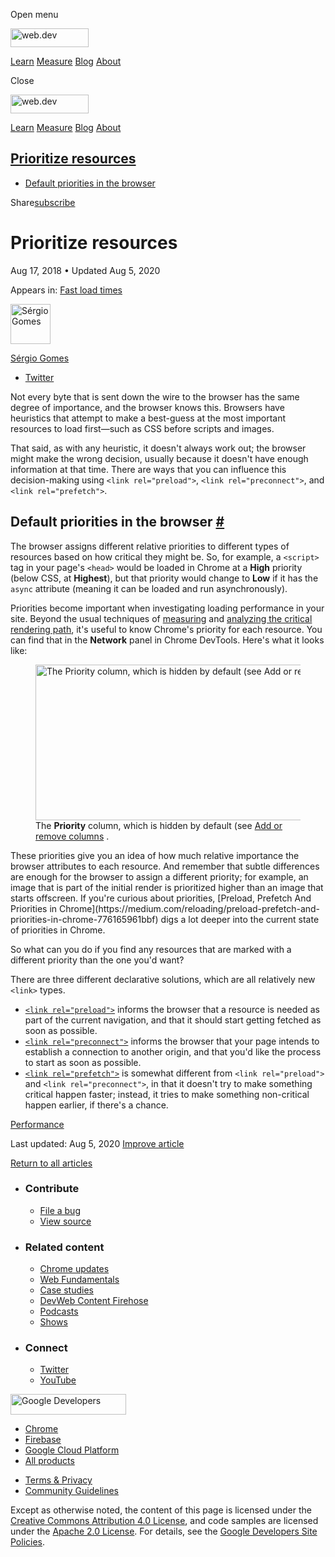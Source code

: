 <span class="w-tooltip w-tooltip--left">Open menu</span>

<a href="/" class="gc-analytics-event header-default__logo-link"><img src="/images/lockup.svg" alt="web.dev" class="header-default__logo" width="125" height="30" /></a>

<a href="/learn/" class="gc-analytics-event header-default__link">Learn</a> <a href="/measure/" class="gc-analytics-event header-default__link">Measure</a> <a href="/blog/" class="gc-analytics-event header-default__link">Blog</a> <a href="/about/" class="gc-analytics-event header-default__link">About</a>

<span class="w-tooltip">Close</span>

<a href="/" class="gc-analytics-event"><img src="/images/lockup.svg" alt="web.dev" class="drawer-default__logo" width="125" height="30" /></a>

<a href="/learn/" class="gc-analytics-event drawer-default__link">Learn</a> <a href="/measure/" class="gc-analytics-event drawer-default__link">Measure</a> <a href="/blog/" class="gc-analytics-event drawer-default__link">Blog</a> <a href="/about/" class="gc-analytics-event drawer-default__link">About</a>

<a href="#prioritize-resources" class="w-toc__header--link">Prioritize resources</a>
------------------------------------------------------------------------------------

-   [Default priorities in the browser](#default-priorities-in-the-browser)

Share<a href="/newsletter/" class="gc-analytics-event w-actions__fab w-actions__fab--subscribe"><span>subscribe</span></a>

Prioritize resources
====================

Aug 17, 2018 <span class="w-author__separator">•</span> Updated Aug 5, 2020

<span class="w-post-signpost__title">Appears in:</span> <a href="/fast" class="w-post-signpost__link">Fast load times</a>

[<img src="https://web-dev.imgix.net/image/admin/qexUlvBmj0edRQSlsdGL.jpg?auto=format&amp;fit=crop&amp;h=64&amp;w=64" alt="Sérgio Gomes" class="w-author__image" sizes="(min-width: 64px) 64px, calc(100vw - 48px)" srcset="https://web-dev.imgix.net/image/admin/qexUlvBmj0edRQSlsdGL.jpg?fit=crop&amp;h=64&amp;w=64&amp;auto=format&amp;dpr=1&amp;q=75, https://web-dev.imgix.net/image/admin/qexUlvBmj0edRQSlsdGL.jpg?fit=crop&amp;h=64&amp;w=64&amp;auto=format&amp;dpr=2&amp;q=50 2x, https://web-dev.imgix.net/image/admin/qexUlvBmj0edRQSlsdGL.jpg?fit=crop&amp;h=64&amp;w=64&amp;auto=format&amp;dpr=3&amp;q=35 3x, https://web-dev.imgix.net/image/admin/qexUlvBmj0edRQSlsdGL.jpg?fit=crop&amp;h=64&amp;w=64&amp;auto=format&amp;dpr=4&amp;q=23 4x, https://web-dev.imgix.net/image/admin/qexUlvBmj0edRQSlsdGL.jpg?fit=crop&amp;h=64&amp;w=64&amp;auto=format&amp;dpr=5&amp;q=20 5x" width="64" height="64" />](/authors/sgomes/)

<a href="/authors/sgomes/" class="w-author__name-link">Sérgio Gomes</a>

-   <a href="https://twitter.com/sergiomdgomes" class="w-author__link">Twitter</a>

Not every byte that is sent down the wire to the browser has the same degree of importance, and the browser knows this. Browsers have heuristics that attempt to make a best-guess at the most important resources to load first—such as CSS before scripts and images.

That said, as with any heuristic, it doesn't always work out; the browser might make the wrong decision, usually because it doesn't have enough information at that time. There are ways that you can influence this decision-making using `<link rel="preload">`, `<link rel="preconnect">`, and `<link rel="prefetch">`.

Default priorities in the browser <a href="#default-priorities-in-the-browser" class="w-headline-link">#</a>
------------------------------------------------------------------------------------------------------------

The browser assigns different relative priorities to different types of resources based on how critical they might be. So, for example, a `<script>` tag in your page's `<head>` would be loaded in Chrome at a **High** priority (below CSS, at **Highest**), but that priority would change to **Low** if it has the `async` attribute (meaning it can be loaded and run asynchronously).

Priorities become important when investigating loading performance in your site. Beyond the usual techniques of [measuring](https://developers.google.com//web/fundamentals/performance/critical-rendering-path/measure-crp) and [analyzing the critical rendering path](https://developers.google.com//web/fundamentals/performance/critical-rendering-path/analyzing-crp), it's useful to know Chrome's priority for each resource. You can find that in the **Network** panel in Chrome DevTools. Here's what it looks like:

<figure><img src="https://web-dev.imgix.net/image/admin/oqcdfVAVj2RajVWfs6ap.png?auto=format" alt="The Priority column, which is hidden by default (see Add or remove columns ." class="w-screenshot" sizes="(min-width: 800px) 800px, calc(100vw - 48px)" srcset="https://web-dev.imgix.net/image/admin/oqcdfVAVj2RajVWfs6ap.png?auto=format&amp;w=200 200w, https://web-dev.imgix.net/image/admin/oqcdfVAVj2RajVWfs6ap.png?auto=format&amp;w=228 228w, https://web-dev.imgix.net/image/admin/oqcdfVAVj2RajVWfs6ap.png?auto=format&amp;w=260 260w, https://web-dev.imgix.net/image/admin/oqcdfVAVj2RajVWfs6ap.png?auto=format&amp;w=296 296w, https://web-dev.imgix.net/image/admin/oqcdfVAVj2RajVWfs6ap.png?auto=format&amp;w=338 338w, https://web-dev.imgix.net/image/admin/oqcdfVAVj2RajVWfs6ap.png?auto=format&amp;w=385 385w, https://web-dev.imgix.net/image/admin/oqcdfVAVj2RajVWfs6ap.png?auto=format&amp;w=439 439w, https://web-dev.imgix.net/image/admin/oqcdfVAVj2RajVWfs6ap.png?auto=format&amp;w=500 500w, https://web-dev.imgix.net/image/admin/oqcdfVAVj2RajVWfs6ap.png?auto=format&amp;w=571 571w, https://web-dev.imgix.net/image/admin/oqcdfVAVj2RajVWfs6ap.png?auto=format&amp;w=650 650w, https://web-dev.imgix.net/image/admin/oqcdfVAVj2RajVWfs6ap.png?auto=format&amp;w=741 741w, https://web-dev.imgix.net/image/admin/oqcdfVAVj2RajVWfs6ap.png?auto=format&amp;w=845 845w, https://web-dev.imgix.net/image/admin/oqcdfVAVj2RajVWfs6ap.png?auto=format&amp;w=964 964w, https://web-dev.imgix.net/image/admin/oqcdfVAVj2RajVWfs6ap.png?auto=format&amp;w=1098 1098w, https://web-dev.imgix.net/image/admin/oqcdfVAVj2RajVWfs6ap.png?auto=format&amp;w=1252 1252w, https://web-dev.imgix.net/image/admin/oqcdfVAVj2RajVWfs6ap.png?auto=format&amp;w=1428 1428w, https://web-dev.imgix.net/image/admin/oqcdfVAVj2RajVWfs6ap.png?auto=format&amp;w=1600 1600w" width="800" height="249" /><figcaption>The <strong>Priority</strong> column, which is hidden by default (see <a href="https://developers.google.com/web/tools/chrome-devtools/network/reference#columns">Add or remove columns</a> .</figcaption></figure>These priorities give you an idea of how much relative importance the browser attributes to each resource. And remember that subtle differences are enough for the browser to assign a different priority; for example, an image that is part of the initial render is prioritized higher than an image that starts offscreen. If you're curious about priorities, [Preload, Prefetch And Priorities in Chrome](https://medium.com/reloading/preload-prefetch-and-priorities-in-chrome-776165961bbf) digs a lot deeper into the current state of priorities in Chrome.

So what can you do if you find any resources that are marked with a different priority than the one you'd want?

There are three different declarative solutions, which are all relatively new `<link>` types.

-   [`<link rel="preload">`](/preload-critical-assets/) informs the browser that a resource is needed as part of the current navigation, and that it should start getting fetched as soon as possible.
-   [`<link rel="preconnect">`](/preconnect-and-dns-prefetch/) informs the browser that your page intends to establish a connection to another origin, and that you'd like the process to start as soon as possible.
-   [`<link rel="prefetch">`](/link-prefetch/) is somewhat different from `<link rel="preload">` and `<link rel="preconnect">`, in that it doesn't try to make something critical happen faster; instead, it tries to make something non-critical happen earlier, if there's a chance.

<a href="/tags/performance/" class="w-chip">Performance</a>

<span class="w-mr--sm">Last updated: Aug 5, 2020 </span>[Improve article](https://github.com/GoogleChrome/web.dev/blob/master/src/site/content/en/fast/prioritize-resources/index.md)

<a href="/fast" class="gc-analytics-event w-article-navigation__link w-article-navigation__link--back w-article-navigation__link--single">Return to all articles</a>

-   ### Contribute

    -   <a href="https://github.com/GoogleChrome/web.dev/issues/new?assignees=&amp;labels=bug&amp;template=bug_report.md&amp;title=" class="w-footer__linkbox-link">File a bug</a>
    -   <a href="https://github.com/googlechrome/web.dev" class="w-footer__linkbox-link">View source</a>

-   ### Related content

    -   <a href="https://blog.chromium.org/" class="w-footer__linkbox-link">Chrome updates</a>
    -   <a href="https://developers.google.com/web/" class="w-footer__linkbox-link">Web Fundamentals</a>
    -   <a href="https://developers.google.com/web/showcase/" class="w-footer__linkbox-link">Case studies</a>
    -   <a href="https://devwebfeed.appspot.com/" class="w-footer__linkbox-link">DevWeb Content Firehose</a>
    -   <a href="/podcasts/" class="w-footer__linkbox-link">Podcasts</a>
    -   <a href="/shows/" class="w-footer__linkbox-link">Shows</a>

-   ### Connect

    -   <a href="https://www.twitter.com/ChromiumDev" class="w-footer__linkbox-link">Twitter</a>
    -   <a href="https://www.youtube.com/user/ChromeDevelopers" class="w-footer__linkbox-link">YouTube</a>

<a href="https://developers.google.com/" class="w-footer__utility-logo-link"><img src="/images/lockup-color.png" alt="Google Developers" class="w-footer__utility-logo" width="185" height="33" /></a>

-   <a href="https://developer.chrome.com/" class="w-footer__utility-link">Chrome</a>
-   <a href="https://firebase.google.com/" class="w-footer__utility-link">Firebase</a>
-   <a href="https://cloud.google.com/" class="w-footer__utility-link">Google Cloud Platform</a>
-   <a href="https://developers.google.com/products" class="w-footer__utility-link">All products</a>

<!-- -->

-   <a href="https://policies.google.com/" class="w-footer__utility-link">Terms &amp; Privacy</a>
-   <a href="/community-guidelines/" class="w-footer__utility-link">Community Guidelines</a>

Except as otherwise noted, the content of this page is licensed under the [Creative Commons Attribution 4.0 License](https://creativecommons.org/licenses/by/4.0/), and code samples are licensed under the [Apache 2.0 License](https://www.apache.org/licenses/LICENSE-2.0). For details, see the [Google Developers Site Policies](https://developers.google.com/terms/site-policies).
